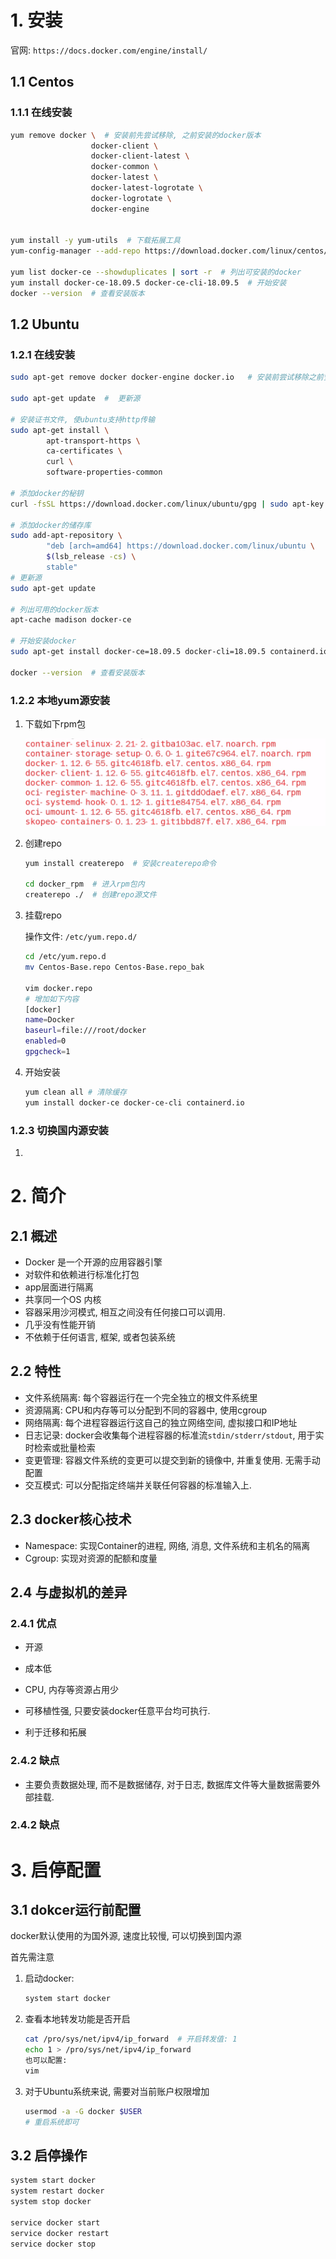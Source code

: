 # 1. 安装

官网: `https://docs.docker.com/engine/install/`

## 1.1 Centos

### 1.1.1 在线安装

```bash
yum remove docker \  # 安装前先尝试移除, 之前安装的docker版本
                  docker-client \
                  docker-client-latest \
                  docker-common \
                  docker-latest \
                  docker-latest-logrotate \
                  docker-logrotate \
                  docker-engine
                  
                  
yum install -y yum-utils  # 下载拓展工具
yum-config-manager --add-repo https://download.docker.com/linux/centos/docker-ce.repo

yum list docker-ce --showduplicates | sort -r  # 列出可安装的docker
yum install docker-ce-18.09.5 docker-ce-cli-18.09.5  # 开始安装
docker --version  # 查看安装版本
```

## 1.2 Ubuntu

### 1.2.1 在线安装

```bash
sudo apt-get remove docker docker-engine docker.io   # 安装前尝试移除之前安装的版本

sudo apt-get update  #  更新源

# 安装证书文件, 使ubuntu支持http传输
sudo apt-get install \
        apt-transport-https \
        ca-certificates \
        curl \
        software-properties-common

# 添加docker的秘钥
curl -fsSL https://download.docker.com/linux/ubuntu/gpg | sudo apt-key add -

# 添加docker的储存库
sudo add-apt-repository \
        "deb [arch=amd64] https://download.docker.com/linux/ubuntu \
        $(lsb_release -cs) \
        stable"
# 更新源
sudo apt-get update

# 列出可用的docker版本
apt-cache madison docker-ce

# 开始安装docker
sudo apt-get install docker-ce=18.09.5 docker-cli=18.09.5 containerd.io

docker --version  # 查看安装版本
```

### 1.2.2 本地yum源安装

1. 下载如下rpm包

   <img src="image/01-%E5%AE%89%E8%A3%85/image-20200719214408189.png" alt="image-20200719214408189"  />

2. 创建repo

   ```bash
   yum install createrepo  # 安装createrepo命令
   
   cd docker_rpm  # 进入rpm包内 
   createrepo ./  # 创建repo源文件
   ```

3. 挂载repo

   操作文件: `/etc/yum.repo.d/`

   ```bash
   cd /etc/yum.repo.d
   mv Centos-Base.repo Centos-Base.repo_bak
   
   vim docker.repo
   # 增加如下内容
   [docker]
   name=Docker
   baseurl=file:///root/docker
   enabled=0
   gpgcheck=1
   ```

4. 开始安装

   ```bash
   yum clean all # 清除缓存
   yum install docker-ce docker-ce-cli containerd.io
   ```

### 1.2.3 切换国内源安装

1. 



# 2. 简介

## 2.1 概述

* Docker 是一个开源的应用容器引擎
* 对软件和依赖进行标准化打包
* app层面进行隔离
* 共享同一个OS 内核
* 容器采用沙河模式, 相互之间没有任何接口可以调用.
* 几乎没有性能开销
* 不依赖于任何语言, 框架, 或者包装系统

## 2.2 特性

* 文件系统隔离: 每个容器运行在一个完全独立的根文件系统里
* 资源隔离: CPU和内存等可以分配到不同的容器中, 使用cgroup
* 网络隔离: 每个进程容器运行这自己的独立网络空间, 虚拟接口和IP地址
* 日志记录: docker会收集每个进程容器的标准流`stdin/stderr/stdout`, 用于实时检索或批量检索
* 变更管理: 容器文件系统的变更可以提交到新的镜像中, 并重复使用. 无需手动配置
* 交互模式: 可以分配指定终端并关联任何容器的标准输入上. 

## 2.3 docker核心技术

* Namespace: 实现Container的进程, 网络, 消息, 文件系统和主机名的隔离
* Cgroup: 实现对资源的配额和度量

## 2.4 与虚拟机的差异

### 2.4.1 优点

* 开源
* 成本低

* CPU, 内存等资源占用少
* 可移植性强, 只要安装docker任意平台均可执行.
* 利于迁移和拓展

### 2.4.2 缺点

* 主要负责数据处理, 而不是数据储存, 对于日志, 数据库文件等大量数据需要外部挂载.

### 2.4.2 缺点

# 3. 启停配置

## 3.1 dokcer运行前配置

docker默认使用的为国外源, 速度比较慢, 可以切换到国内源

首先需注意

1. 启动docker:

   ```bash
   system start docker
   ```

   

2. 查看本地转发功能是否开启

   ```bash
   cat /pro/sys/net/ipv4/ip_forward  # 开启转发值: 1
   echo 1 > /pro/sys/net/ipv4/ip_forward
   也可以配置:
   vim 
   ```

3. 对于Ubuntu系统来说, 需要对当前账户权限增加

   ```bash
   usermod -a -G docker $USER
   # 重启系统即可
   ```

## 3.2 启停操作

```bash
system start docker
system restart docker
system stop docker

service docker start
service docker restart
service docker stop
```




